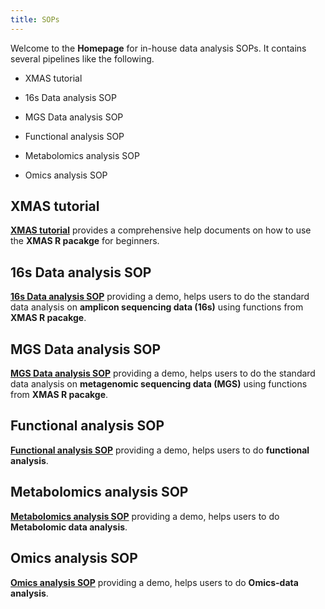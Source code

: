 ```yaml
---
title: SOPs
---
```


Welcome to the **Homepage** for in-house data analysis SOPs. It contains several pipelines like the following.

+ XMAS tutorial

+ 16s Data analysis SOP

+ MGS Data analysis SOP

+ Functional analysis SOP

+ Metabolomics analysis SOP

+ Omics analysis SOP


## XMAS tutorial

**[XMAS tutorial](https://xbiomeanalysis.github.io/XMAS_tutorial/)** provides a comprehensive help documents on how to use the **XMAS R pacakge** for beginners.


## 16s Data analysis SOP

**[16s Data analysis SOP](https://xbiomeanalysis.github.io/16s_DataAnalysis_template/)** providing a demo, helps users to do the standard data analysis on **amplicon sequencing data (16s)** using functions from **XMAS R pacakge**.


## MGS Data analysis SOP

**[MGS Data analysis SOP](https://xbiomeanalysis.github.io/MGS_DataAnalysis_template/)** providing a demo, helps users to do the standard data analysis on **metagenomic sequencing data (MGS)** using functions from **XMAS R pacakge**.


## Functional analysis SOP

**[Functional analysis SOP](https://xbiomeanalysis.github.io/Functional_analysis/)** providing a demo, helps users to do **functional analysis**.


## Metabolomics analysis SOP

**[Metabolomics analysis SOP](https://xbiomeanalysis.github.io/Metabolomics_Aanlysis/)** providing a demo, helps users to do **Metabolomic data analysis**.


## Omics analysis SOP

**[Omics analysis SOP](https://xbiomeanalysis.github.io/Omics_analysis/)** providing a demo, helps users to do **Omics-data analysis**.


